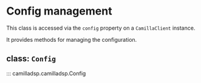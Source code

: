 # Config management
This class is accessed via the `config` property on a `CamillaClient` instance.

It provides methods for managing the configuration.

##  class: `Config`
::: camilladsp.camilladsp.Config